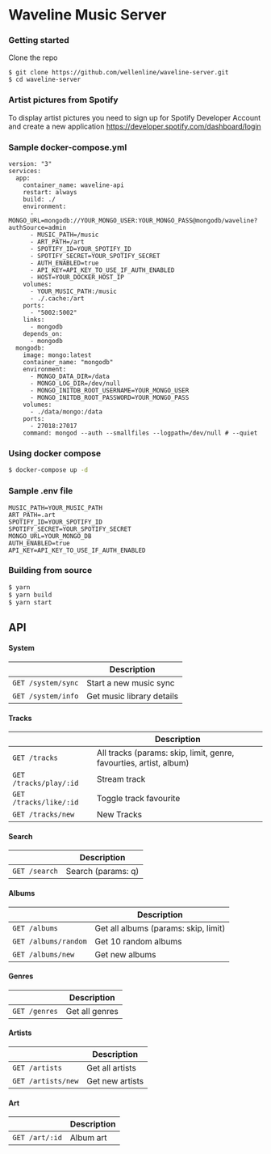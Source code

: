 # Waveline Music Server

### Getting started

Clone the repo
```Sh
$ git clone https://github.com/wellenline/waveline-server.git
$ cd waveline-server
```

### Artist pictures from Spotify
To display artist pictures you need to sign up for Spotify Developer Account and create a new application
https://developer.spotify.com/dashboard/login


### Sample docker-compose.yml
```docker
version: "3"
services:
  app:
    container_name: waveline-api
    restart: always
    build: ./
    environment:
      - MONGO_URL=mongodb://YOUR_MONGO_USER:YOUR_MONGO_PASS@mongodb/waveline?authSource=admin
      - MUSIC_PATH=/music
      - ART_PATH=/art
      - SPOTIFY_ID=YOUR_SPOTIFY_ID
      - SPOTIFY_SECRET=YOUR_SPOTIFY_SECRET
      - AUTH_ENABLED=true
      - API_KEY=API_KEY_TO_USE_IF_AUTH_ENABLED
      - HOST=YOUR_DOCKER_HOST_IP
    volumes:
      - YOUR_MUSIC_PATH:/music
      - ./.cache:/art
    ports:
      - "5002:5002"
    links:
      - mongodb
    depends_on:
      - mongodb
  mongodb:
    image: mongo:latest
    container_name: "mongodb"
    environment:
      - MONGO_DATA_DIR=/data
      - MONGO_LOG_DIR=/dev/null
      - MONGO_INITDB_ROOT_USERNAME=YOUR_MONGO_USER
      - MONGO_INITDB_ROOT_PASSWORD=YOUR_MONGO_PASS
    volumes:
      - ./data/mongo:/data
    ports:
      - 27018:27017
    command: mongod --auth --smallfiles --logpath=/dev/null # --quiet
 ```

### Using docker compose
```sh
$ docker-compose up -d
```

### Sample .env file
```env
MUSIC_PATH=YOUR_MUSIC_PATH
ART_PATH=.art
SPOTIFY_ID=YOUR_SPOTIFY_ID
SPOTIFY_SECRET=YOUR_SPOTIFY_SECRET
MONGO_URL=YOUR_MONGO_DB
AUTH_ENABLED=true
API_KEY=API_KEY_TO_USE_IF_AUTH_ENABLED

```
### Building from source
```sh
$ yarn
$ yarn build
$ yarn start
```

## API
#### System
|                |Description                    |
|----------------|-------------------------------|
|`GET /system/sync`|Start a new music sync|
|`GET /system/info`|Get music library details|


#### Tracks
|                |Description                    |
|----------------|-------------------------------|
|`GET /tracks`|All tracks (params: skip, limit, genre, favourties, artist, album)|
|`GET /tracks/play/:id`|Stream track|
|`GET /tracks/like/:id`| Toggle track favourite |
|`GET /tracks/new`|New Tracks|

#### Search
|                |Description                    |
|----------------|-------------------------------|
|`GET /search`| Search (params: q) |


#### Albums
|                |Description                    |
|----------------|-------------------------------|
|`GET /albums`| Get all albums (params: skip, limit) |
|`GET /albums/random`| Get 10 random albums |
|`GET /albums/new`| Get new albums |

#### Genres
|                |Description                    |
|----------------|-------------------------------|
|`GET /genres`| Get all genres |

#### Artists
|                |Description                    |
|----------------|-------------------------------|
|`GET /artists`| Get all artists |
|`GET /artists/new`| Get new artists |

#### Art
|                |Description                    |
|----------------|-------------------------------|
|`GET /art/:id`| Album art |
